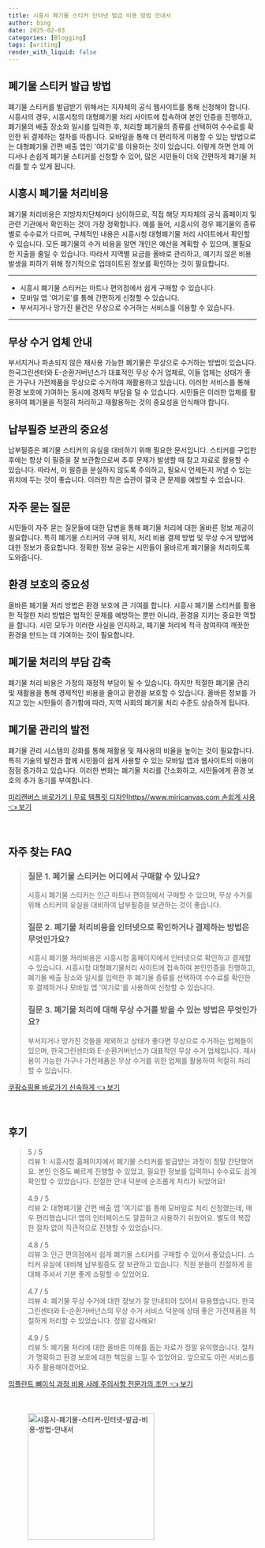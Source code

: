 ```yaml
---
title: 시흥시 폐기물 스티커 인터넷 발급 비용 방법 안내서
author: bing
date: 2025-02-03
categories: [Blogging]
tags: [writing]
render_with_liquid: false
---
```



<h2 id='폐기물 스티커 발급 방법'>폐기물 스티커 발급 방법</h2>

<p>폐기물 스티커를 발급받기 위해서는 지자체의 공식 웹사이트를 통해 신청해야 합니다. 
시흥시의 경우, 시흥시청의 대형폐기물 처리 사이트에 접속하여 본인 인증을 진행하고, 폐기물의 배출 장소와 일시를 입력한 후, 처리할 폐기물의 종류를 선택하여 수수료를 확인한 뒤 결제하는 절차를 따릅니다.
모바일을 통해 더 편리하게 이용할 수 있는 방법으로는 대형폐기물 간편 배출 앱인 '여기로'를 이용하는 것이 있습니다. 이렇게 하면 언제 어디서나 손쉽게 폐기물 스티커를 신청할 수 있어, 많은 시민들이 더욱 간편하게 폐기물 처리를 할 수 있게 됩니다.</p>

<h2 id='시흥시 폐기물 처리비용'>시흥시 폐기물 처리비용</h2>

<p>폐기물 처리비용은 지방자치단체마다 상이하므로, 직접 해당 지자체의 공식 홈페이지 및 관련 기관에서 확인하는 것이 가장 정확합니다. 
예를 들어, 시흥시의 경우 폐기물의 종류별로 수수료가 다르며, 구체적인 내용은 시흥시청 대형폐기물 처리 사이트에서 확인할 수 있습니다. 
모든 폐기물의 수거 비용을 알면 개인은 예산을 계획할 수 있으며, 불필요한 지출을 줄일 수 있습니다. 따라서 지역별 요금을 올바로 관리하고, 예기치 않은 비용 발생을 피하기 위해 정기적으로 업데이트된 정보를 확인하는 것이 필요합니다.</p>

<hr />

<ul>
    <li>시흥시 폐기물 스티커는 마트나 편의점에서 쉽게 구매할 수 있습니다.</li>
    <li>모바일 앱 '여기로'를 통해 간편하게 신청할 수 있습니다.</li>
    <li>부서지거나 망가진 물건은 무상으로 수거하는 서비스를 이용할 수 있습니다.</li>
</ul>

<hr />

<h2 id='무상 수거 업체 안내'>무상 수거 업체 안내</h2>

<p>부서지거나 파손되지 않은 재사용 가능한 폐기물은 무상으로 수거하는 방법이 있습니다. 
한국그린센터와 E-순환거버넌스가 대표적인 무상 수거 업체로, 이들 업체는 상태가 좋은 가구나 가전제품을 무상으로 수거하여 재활용하고 있습니다. 
이러한 서비스를 통해 환경 보호에 기여하는 동시에 경제적 부담을 덜 수 있습니다. 시민들은 이러한 업체를 활용하여 폐기물을 적절히 처리하고 재활용하는 것의 중요성을 인식해야 합니다.</p>

<h2 id='납부필증 보관의 중요성'>납부필증 보관의 중요성</h2>

<p>납부필증은 폐기물 스티커의 유실을 대비하기 위해 필요한 문서입니다. 
스티커를 구입한 후에는 항상 이 필증을 잘 보관함으로써 추후 문제가 발생할 때 참고 자료로 활용할 수 있습니다. 
따라서, 이 필증을 분실하지 않도록 주의하고, 필요시 언제든지 꺼낼 수 있는 위치에 두는 것이 좋습니다. 이러한 작은 습관이 결국 큰 문제를 예방할 수 있습니다.</p>

<h2 id='자주 묻는 질문'>자주 묻는 질문</h2>

<p>시민들이 자주 묻는 질문들에 대한 답변을 통해 폐기물 처리에 대한 올바른 정보 제공이 필요합니다. 
특히 폐기물 스티커의 구매 위치, 처리 비용 결제 방법 및 무상 수거 방법에 대한 정보가 중요합니다. 
정확한 정보 공유는 시민들이 올바르게 폐기물을 처리하도록 도와줍니다.</p>

<h2 id='환경 보호의 중요성'>환경 보호의 중요성</h2>

<p>올바른 폐기물 처리 방법은 환경 보호에 큰 기여를 합니다. 
시흥시 폐기물 스티커를 활용한 적절한 처리 방법은 법적인 문제를 예방하는 뿐만 아니라, 환경을 지키는 중요한 역할을 합니다. 
시민 모두가 이러한 사실을 인지하고, 폐기물 처리에 적극 참여하여 깨끗한 환경을 만드는 데 기여하는 것이 필요합니다.</p>

<h2 id='폐기물 처리의 부담 감축'>폐기물 처리의 부담 감축</h2>

<p>폐기물 처리 비용은 가정의 재정적 부담이 될 수 있습니다. 
하지만 적절한 폐기물 관리 및 재활용을 통해 경제적인 비용을 줄이고 환경을 보호할 수 있습니다. 
올바른 정보를 가지고 있는 시민들이 증가함에 따라, 지역 사회의 폐기물 처리 수준도 상승하게 됩니다. </p>

<h2 id='폐기물 관리의 발전'>폐기물 관리의 발전</h2>

<p>폐기물 관리 시스템의 강화를 통해 재활용 및 재사용의 비율을 높이는 것이 필요합니다. 
특히 기술의 발전과 함께 시민들이 쉽게 사용할 수 있는 모바일 앱과 웹사이트의 이용이 점점 증가하고 있습니다. 
이러한 변화는 폐기물 처리를 간소화하고, 시민들에게 환경 보호의 추가 동기를 부여합니다. </p>


<p><a class="click-button" title="미리캔버스 바로가기ㅣ무료 템플릿 디자인https//www.miricanvas.com 손쉽게 사용" href="https://24nara.github.io/posts/%EB%AF%B8%EB%A6%AC%EC%BA%94%EB%B2%84%EC%8A%A4-%EB%B0%94%EB%A1%9C%EA%B0%80%EA%B8%B0%E3%85%A3%EB%AC%B4%EB%A3%8C-%ED%85%9C%ED%94%8C%EB%A6%BF-%EB%94%94%EC%9E%90%EC%9D%B8httpswww.miricanvas.com-%EC%86%90%EC%89%BD%EA%B2%8C-%EC%82%AC%EC%9A%A9/" rel="dofollow">미리캔버스 바로가기ㅣ무료 템플릿 디자인https//www.miricanvas.com 손쉽게 사용 👈 보기</a></p><br>
<h2 id='자주_찾는_FAQ'>자주 찾는 FAQ</h2>
<div itemscope="" itemtype="https://schema.org/FAQPage"> 
<blockquote> 
<div itemscope="" itemprop="mainEntity" itemtype="https://schema.org/Question"> 
<h3 itemprop="name">질문 1. 폐기물 스티커는 어디에서 구매할 수 있나요?</h3> 
<div itemscope="" itemprop="acceptedAnswer" itemtype="https://schema.org/Answer"> 
<span itemprop="text"> 
<p>시흥시 폐기물 스티커는 인근 마트나 편의점에서 구매할 수 있으며, 무상 수거를 위해 스티커의 유실을 대비하여 납부필증을 보관하는 것이 좋습니다.</p> 
</span> 
</div> 
</div> 

<div itemscope="" itemprop="mainEntity" itemtype="https://schema.org/Question"> 
<h3 itemprop="name">질문 2. 폐기물 처리비용을 인터넷으로 확인하거나 결제하는 방법은 무엇인가요?</h3> 
<div itemscope="" itemprop="acceptedAnswer" itemtype="https://schema.org/Answer"> 
<span itemprop="text"> 
<p>시흥시 폐기물 처리비용은 시흥시청 홈페이지에서 인터넷으로 확인하고 결제할 수 있습니다. 시흥시청 대형폐기물처리 사이트에 접속하여 본인인증을 진행하고, 폐기물 배출 장소와 일시를 입력한 후 폐기물 종류를 선택하여 수수료를 확인한 후 결제하거나 모바일 앱 '여기로'를 사용하여 신청할 수 있습니다.</p> 
</span> 
</div> 
</div> 

<div itemscope="" itemprop="mainEntity" itemtype="https://schema.org/Question"> 
<h3 itemprop="name">질문 3. 폐기물 처리에 대해 무상 수거를 받을 수 있는 방법은 무엇인가요?</h3> 
<div itemscope="" itemprop="acceptedAnswer" itemtype="https://schema.org/Answer"> 
<span itemprop="text"> 
<p>부서지거나 망가진 것들을 제외하고 상태가 좋다면 무상으로 수거하는 업체들이 있으며, 한국그린센터와 E-순환거버넌스가 대표적인 무상 수거 업체입니다. 재사용이 가능한 가구나 가전제품은 무상 수거를 위한 업체를 활용하여 적절히 처리할 수 있습니다.</p> 
</span> 
</div> 
</div> 
</blockquote> 
</div>
<p><a class="click-button" title="쿠팡쇼핑몰 바로가기 신속하게" href="https://24nara.github.io/posts/%EC%BF%A0%ED%8C%A1%EC%87%BC%ED%95%91%EB%AA%B0-%EB%B0%94%EB%A1%9C%EA%B0%80%EA%B8%B0-%EC%8B%A0%EC%86%8D%ED%95%98%EA%B2%8C/" rel="dofollow">쿠팡쇼핑몰 바로가기 신속하게 👈 보기</a></p><br>
<h2 id='후기'>후기</h2>
<div itemscope itemtype="https://schema.org/Product">
  <blockquote>
  <div itemprop="review" itemscope itemtype="https://schema.org/Review">
      <div itemprop="reviewRating" itemscope itemtype="https://schema.org/Rating"> <span itemprop="ratingValue">5</span> / <span itemprop="bestRating">5</span> </div>
      <span itemprop="reviewBody">리뷰 1: 시흥시청 홈페이지에서 폐기물 스티커를 발급받는 과정이 정말 간단했어요. 본인 인증도 빠르게 진행할 수 있었고, 필요한 정보를 입력하니 수수료도 쉽게 확인할 수 있었습니다. 친절한 안내 덕분에 순조롭게 처리가 되었어요!</span>
  </div>
  <br>
  <div itemprop="review" itemscope itemtype="https://schema.org/Review">
      <div itemprop="reviewRating" itemscope itemtype="https://schema.org/Rating"> <span itemprop="ratingValue">4.9</span> / <span itemprop="bestRating">5</span> </div>
      <span itemprop="reviewBody">리뷰 2: 대형폐기물 간편 배출 앱 '여기로'를 통해 모바일로 처리 신청했는데, 매우 편리했습니다! 앱의 인터페이스도 깔끔하고 사용하기 쉬웠어요. 별도의 복잡한 절차 없이 직관적으로 진행할 수 있었습니다.</span>
  </div>
  <br>
  <div itemprop="review" itemscope itemtype="https://schema.org/Review">
      <div itemprop="reviewRating" itemscope itemtype="https://schema.org/Rating"> <span itemprop="ratingValue">4.8</span> / <span itemprop="bestRating">5</span> </div>
      <span itemprop="reviewBody">리뷰 3: 인근 편의점에서 쉽게 폐기물 스티커를 구매할 수 있어서 좋았습니다. 스티커 유실에 대비해 납부필증도 잘 보관하고 있습니다. 직원 분들이 친절하게 응대해 주셔서 기분 좋게 쇼핑할 수 있었어요.</span>
  </div>
  <br>
  <div itemprop="review" itemscope itemtype="https://schema.org/Review">
      <div itemprop="reviewRating" itemscope itemtype="https://schema.org/Rating"> <span itemprop="ratingValue">4.7</span> / <span itemprop="bestRating">5</span> </div>
      <span itemprop="reviewBody">리뷰 4: 폐기물 무상 수거에 대한 정보가 잘 안내되어 있어서 유용했습니다. 한국그린센터와 E-순환거버넌스의 무상 수거 서비스 덕분에 상태 좋은 가전제품을 적절하게 처리할 수 있었습니다. 정말 감사해요!</span>
  </div>
  <br>
  <div itemprop="review" itemscope itemtype="https://schema.org/Review">
      <div itemprop="reviewRating" itemscope itemtype="https://schema.org/Rating"> <span itemprop="ratingValue">4.9</span> / <span itemprop="bestRating">5</span> </div>
      <span itemprop="reviewBody">리뷰 5: 폐기물 처리에 대한 올바른 이해를 돕는 자료가 정말 유익했습니다. 절차가 명확하고 환경 보호에 대한 책임을 느낄 수 있었어요. 앞으로도 이런 서비스를 자주 활용해야겠어요.</span>
  </div>
  </blockquote>
</div>
<p><a class="click-button" title="임플란트 뼈이식 과정 비용 사례 주의사항 전문가의 조언" href="https://24nara.github.io/posts/%EC%9E%84%ED%94%8C%EB%9E%80%ED%8A%B8-%EB%BC%88%EC%9D%B4%EC%8B%9D-%EA%B3%BC%EC%A0%95-%EB%B9%84%EC%9A%A9-%EC%82%AC%EB%A1%80-%EC%A3%BC%EC%9D%98%EC%82%AC%ED%95%AD-%EC%A0%84%EB%AC%B8%EA%B0%80%EC%9D%98-%EC%A1%B0%EC%96%B8/" rel="dofollow">임플란트 뼈이식 과정 비용 사례 주의사항 전문가의 조언 👈 보기</a></p><br>
<figure class="image"><img src="https://24nara.github.io/assets/img/thumbnail/시흥시-폐기물-스티커-인터넷-발급-비용-방법-안내서.webp" alt="시흥시-폐기물-스티커-인터넷-발급-비용-방법-안내서" width="256" height="256"></figure>
